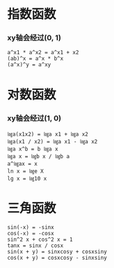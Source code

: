 # 指数函数
### xy轴会经过(0, 1)
```
a^x1 * a^x2 = a^x1 + x2
(ab)^x = a^x * b^x
(a^x)^y = a^xy
```

# 对数函数
### xy轴会经过(1, 0)
```
㏒a(x1x2) = ㏒a x1 + ㏒a x2
㏒a(x1 / x2) = ㏒a x1 - ㏒a x2
㏒a x^b = b ㏒a x
㏒a x = ㏒b x / ㏒b a
a^㏒ax = x
ln x = ㏒e X
lg x = ㏒10 x
```

# 三角函数
```
sin(-x) = -sinx
cos(-x) = -cosx
sin^2 x + cos^2 x = 1
tanx = sinx / cosx
sin(x + y) = sinxcosy + cosxsiny
cos(x + y) = cosxcosy - sinxsiny
```